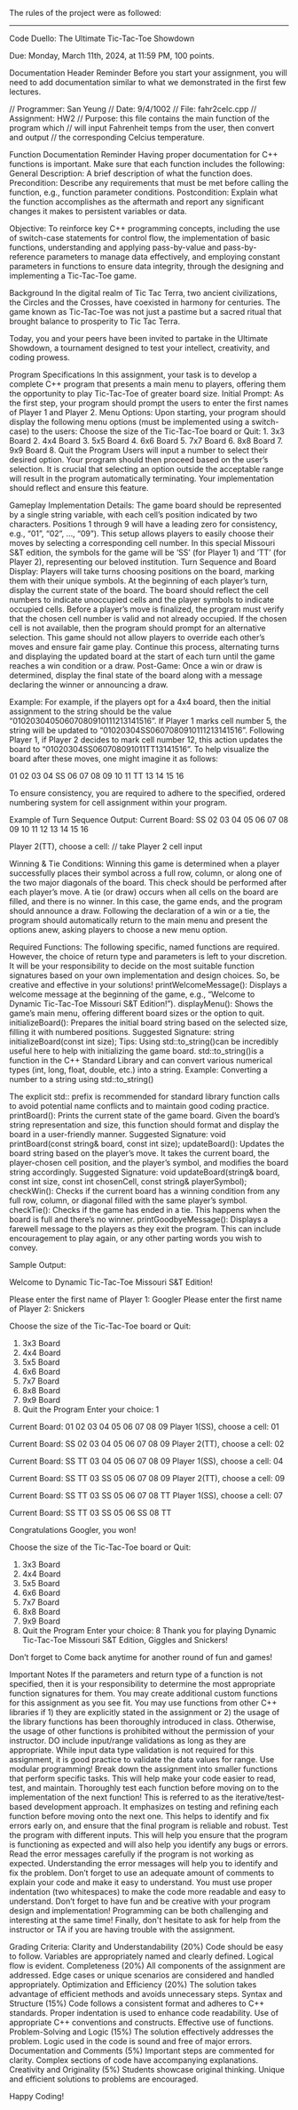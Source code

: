 The rules of the project were as followed:

-----------------------------------------------------------------------------------------------------

Code Duello: The Ultimate Tic-Tac-Toe Showdown

Due: Monday, March 11th, 2024, at 11:59 PM, 100 points.

Documentation Header Reminder
Before you start your assignment, you will need to add documentation similar to what we demonstrated in the first few lectures.
 
// Programmer: San Yeung
// Date: 9/4/1002 
// File: fahr2celc.cpp
// Assignment: HW2
// Purpose: this file contains the main function of the program which 
// 	will input Fahrenheit temps from the user, then convert and output 
// 	the corresponding Celcius temperature. 

Function Documentation Reminder
Having proper documentation for C++ functions is important. Make sure that each function includes the following: 
General Description: A brief description of what the function does. 
Precondition: Describe any requirements that must be met before calling the function, e.g., function parameter conditions. 
Postcondition: Explain what the function accomplishes as the aftermath and report any significant changes it makes to persistent variables or data.

Objective: To reinforce key C++ programming concepts, including the use of switch-case statements for control flow, the implementation of basic functions, understanding and applying pass-by-value and pass-by-reference parameters to manage data effectively, and employing constant parameters in functions to ensure data integrity, through the designing and implementing a Tic-Tac-Toe game. 



Background 
	In the digital realm of Tic Tac Terra, two ancient civilizations, the Circles and the Crosses, have coexisted in harmony for centuries. The game known as Tic-Tac-Toe was not just a pastime but a sacred ritual that brought balance to prosperity to Tic Tac Terra. 

Today, you and your peers have been invited to partake in the Ultimate Showdown, a tournament designed to test your intellect, creativity, and coding prowess. 

Program Specifications
	In this assignment, your task is to develop a complete C++ program that presents a main menu to players, offering them the opportunity to play Tic-Tac-Toe of greater board size. 
Initial Prompt: As the first step, your program should prompt the users to enter the first names of Player 1 and Player 2. 
Menu Options: Upon starting, your program should display the following menu options (must be implemented using a switch-case) to the users: 
	Choose the size of the Tic-Tac-Toe board or Quit: 
	1. 3x3 Board
	2. 4x4 Board
	3. 5x5 Board
	4. 6x6 Board
	5. 7x7 Board
	6. 8x8 Board
	7. 9x9 Board
	8. Quit the Program 
Users will input a number to select their desired option. Your program should then proceed based on the user’s selection. It is crucial that selecting an option outside the acceptable range will result in the program automatically terminating. Your implementation should reflect and ensure this feature. 

Gameplay Implementation Details: 
The game board should be represented by a single string variable, with each cell’s position indicated by two characters. Positions 1 through 9 will have a leading zero for consistency, e.g., “01”, “02”, …, “09”). This setup allows players to easily choose their moves by selecting a corresponding cell number. 
In this special Missouri S&T edition, the symbols for the game will be ‘SS’ (for Player 1) and ‘TT’ (for Player 2), representing our beloved institution. 
Turn Sequence and Board Display: Players will take turns choosing positions on the board, marking them with their unique symbols. 
At the beginning of each player’s turn, display the current state of the board. The board should reflect the cell numbers to indicate unoccupied cells and the player symbols to indicate occupied cells. 
Before a player’s move is finalized, the program must verify that the chosen cell number is valid and not already occupied. If the chosen cell is not available, then the program should prompt for an alternative selection. This game should not allow players to override each other’s moves and ensure fair game play. 
Continue this process, alternating turns and displaying the updated board at the start of each turn until the game reaches a win condition or a draw. 
Post-Game: Once a win or draw is determined, display the final state of the board along with a message declaring the winner or announcing a draw. 

Example: For example, if the players opt for a 4x4 board, then the initial assignment to the string should be the value “01020304050607080910111213141516”. If Player 1 marks cell number 5, the string will be updated to “01020304SS0607080910111213141516”. Following Player 1, if Player 2 decides to mark cell number 12, this action updates the board to “01020304SS060708091011TT13141516”. To help visualize the board after these moves, one might imagine it as follows: 

01
02
03
04
SS
06
07
08
09
10
11
TT
13
14
15
16


To ensure consistency, you are required to adhere to the specified, ordered numbering system for cell assignment within your program. 

Example of Turn Sequence Output: 
Current Board:
SS 02 03 04 
05 06 07 08
09 10 11 12
13 14 15 16

Player 2(TT), choose a cell: // take Player 2 cell input 

Winning & Tie Conditions: 
Winning this game is determined when a player successfully places their symbol across a full row, column, or along one of the two major diagonals of the board. This check should be performed after each player’s move. 
A tie (or draw) occurs when all cells on the board are filled, and there is no winner. In this case, the game ends, and the program should announce a draw. 
Following the declaration of a win or a tie, the program should automatically return to the main menu and present the options anew, asking players to choose a new menu option. 

Required Functions: The following specific, named functions are required. However, the choice of return type and parameters is left to your discretion. It will be your responsibility to decide on the most suitable function signatures based on your own implementation and design choices. So, be creative and effective in your solutions! 
printWelcomeMessage(): Displays a welcome message at the beginning of the game, e.g., “Welcome to Dynamic Tic-Tac-Toe Missouri S&T Edition!”). 
displayMenu(): Shows the game’s main menu, offering different board sizes or the option to quit. 
initializeBoard(): Prepares the initial board string based on the selected size, filling it with numbered positions. 
Suggested Signature: string initializeBoard(const int size);
Tips: Using std::to_string()can be incredibly useful here to help with initializing the game board. std::to_string()is a function in the C++ Standard Library <string> and can convert various numerical types (int, long, float, double, etc.) into a string. 
Example: Converting a number to a string using std::to_string()

The explicit std:: prefix is recommended for standard library function calls to avoid potential name conflicts and to maintain good coding practice. 
printBoard(): Prints the current state of the game board. Given the board’s string representation and size, this function should format and display the board in a user-friendly manner. 
Suggested Signature: void printBoard(const string& board, const int size);
updateBoard(): Updates the board string based on the player’s move. It takes the current board, the player-chosen cell position, and the player’s symbol, and modifies the board string accordingly. 
Suggested Signature: void updateBoard(string& board, const int size, const int chosenCell, const string& playerSymbol);
checkWin(): Checks if the current board has a winning condition from any full row, column, or diagonal filled with the same player’s symbol. 
checkTie(): Checks if the game has ended in a tie. This happens when the board is full and there’s no winner. 
printGoodbyeMessage(): Displays a farewell message to the players as they exit the program. This can include encouragement to play again,  or any other parting words you wish to convey. 

Sample Output:

Welcome to Dynamic Tic-Tac-Toe Missouri S&T Edition!

Please enter the first name of Player 1: Googler 
Please enter the first name of Player 2: Snickers 

Choose the size of the Tic-Tac-Toe board or Quit: 
1. 3x3 Board
2. 4x4 Board
3. 5x5 Board
4. 6x6 Board
5. 7x7 Board
6. 8x8 Board
7. 9x9 Board
8. Quit the Program
Enter your choice: 1

Current Board: 
01 02 03
04 05 06
07 08 09
Player 1(SS), choose a cell: 01

Current Board: 
SS 02 03
04 05 06
07 08 09
Player 2(TT), choose a cell: 02

Current Board: 
SS TT 03
04 05 06
07 08 09
Player 1(SS), choose a cell: 04

Current Board: 
SS TT 03
SS 05 06
07 08 09
Player 2(TT), choose a cell: 09

Current Board: 
SS TT 03
SS 05 06
07 08 TT
Player 1(SS), choose a cell: 07

Current Board: 
SS TT 03
SS 05 06
SS 08 TT

Congratulations Googler, you won! 

Choose the size of the Tic-Tac-Toe board or Quit: 
1. 3x3 Board
2. 4x4 Board
3. 5x5 Board
4. 6x6 Board
5. 7x7 Board
6. 8x8 Board
7. 9x9 Board
8. Quit the Program
Enter your choice: 8
Thank you for playing Dynamic Tic-Tac-Toe Missouri S&T Edition, Giggles and Snickers! 

Don’t forget to Come back anytime for another round of fun and games! 

Important Notes
If the parameters and return type of a function is not specified, then it is your responsibility to determine the most appropriate function signatures for them. 
You may create additional custom functions for this assignment as you see fit. 
You may use functions from other C++ libraries if 1) they are explicitly stated in the assignment or 2)  the usage of the library functions has been thoroughly introduced in class. Otherwise, the usage of other functions is prohibited without the permission of your instructor. 
DO include input/range validations as long as they are appropriate. While input data type validation is not required for this assignment, it is good practice to validate the data values for range. 
Use modular programming! Break down the assignment into smaller functions that perform specific tasks. This will help make your code easier to read, test, and maintain. 
Thoroughly test each function before moving on to the implementation of the next function! This is referred to as the iterative/test-based development approach. It emphasizes on testing and refining each function before moving onto the next one. This helps to identify and fix errors early on, and ensure that the final program is reliable and robust. 
Test the program with different inputs. This will help you ensure that the program is functioning as expected and will also help you identify any bugs or errors.
Read the error messages carefully if the program is not working as expected. Understanding the error messages will help you to identify and fix the problem.
Don’t forget to use an adequate amount of comments to explain your code and make it easy to understand.
You must use proper indentation (two whitespaces) to make the code more readable and easy to understand.
Don’t forget to have fun and be creative with your program design and implementation! Programming can be both challenging and interesting at the same time! 
Finally, don't hesitate to ask for help from the instructor or TA if you are having trouble with the assignment.

Grading Criteria:
Clarity and Understandability (20%)
Code should be easy to follow.
Variables are appropriately named and clearly defined.
Logical flow is evident.
Completeness (20%)
All components of the assignment are addressed. 
Edge cases or unique scenarios are considered and handled appropriately.
Optimization and Efficiency (20%)
The solution takes advantage of efficient methods and avoids unnecessary steps.
Syntax and Structure (15%)
Code follows a consistent format and adheres to C++ standards. 
Proper indentation is used to enhance code readability. 
Use of appropriate C++ conventions and constructs. 
Effective use of functions. 
Problem-Solving and Logic (15%)
The solution effectively addresses the problem.
Logic used in the code is sound and free of major errors.
Documentation and Comments (5%)
Important steps are commented for clarity.
Complex sections of code have accompanying explanations.
Creativity and Originality (5%)
Students showcase original thinking. 
Unique and efficient solutions to problems are encouraged.

Happy Coding! 
